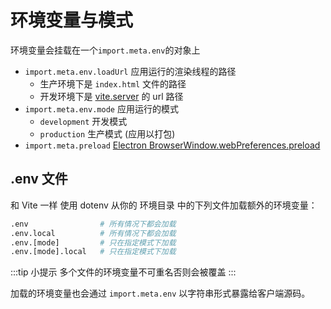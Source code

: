 # 环境变量与模式
环境变量会挂载在一个`import.meta.env`的对象上
- `import.meta.env.loadUrl` 应用运行的渲染线程的路径
    - 生产环境下是 `index.html` 文件的路径
    - 开发环境下是 [vite.server](https://vitejs.cn/vite3-cn/config/server-options.html#server-port) 的 url 路径
- `import.meta.env.mode` 应用运行的模式
    - `development` 开发模式
    - `production` 生产模式 (应用以打包)
- `import.meta.preload` [Electron BrowserWindow.webPreferences.preload](https://www.electronjs.org/zh/docs/latest/api/context-bridge#exposing-node-global-symbols)

## .env 文件

和 Vite 一样 使用 dotenv 从你的 环境目录 中的下列文件加载额外的环境变量：

```sh
.env                # 所有情况下都会加载
.env.local          # 所有情况下都会加载
.env.[mode]         # 只在指定模式下加载
.env.[mode].local   # 只在指定模式下加载

```

:::tip 小提示
多个文件的环境变量不可重名否则会被覆盖
:::

加载的环境变量也会通过 `import.meta.env` 以字符串形式暴露给客户端源码。
